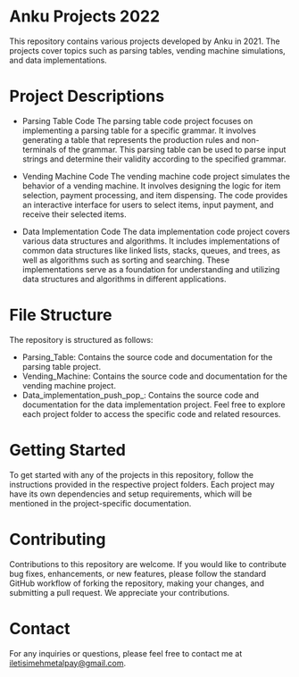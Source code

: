 # Anku Projects 2022
This repository contains various projects developed by Anku in 2021. The projects cover topics such as parsing tables, vending machine simulations, and data implementations.

# Project Descriptions
- Parsing Table Code
The parsing table code project focuses on implementing a parsing table for a specific grammar. It involves generating a table that represents the production rules and non-terminals of the grammar. This parsing table can be used to parse input strings and determine their validity according to the specified grammar.

- Vending Machine Code
The vending machine code project simulates the behavior of a vending machine. It involves designing the logic for item selection, payment processing, and item dispensing. The code provides an interactive interface for users to select items, input payment, and receive their selected items.

- Data Implementation Code
The data implementation code project covers various data structures and algorithms. It includes implementations of common data structures like linked lists, stacks, queues, and trees, as well as algorithms such as sorting and searching. These implementations serve as a foundation for understanding and utilizing data structures and algorithms in different applications.

# File Structure
The repository is structured as follows:

- Parsing_Table: Contains the source code and documentation for the parsing table project.
- Vending_Machine: Contains the source code and documentation for the vending machine project.
- Data_implementation_push_pop_: Contains the source code and documentation for the data implementation project.
Feel free to explore each project folder to access the specific code and related resources.

# Getting Started
To get started with any of the projects in this repository, follow the instructions provided in the respective project folders. Each project may have its own dependencies and setup requirements, which will be mentioned in the project-specific documentation.

# Contributing
Contributions to this repository are welcome. If you would like to contribute bug fixes, enhancements, or new features, please follow the standard GitHub workflow of forking the repository, making your changes, and submitting a pull request. We appreciate your contributions.

# Contact
For any inquiries or questions, please feel free to contact me at iletisimehmetalpay@gmail.com.
